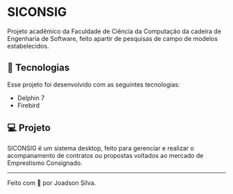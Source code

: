 # SICONSIG

Projeto acadêmico da Faculdade de Ciência da Computação da cadeira de Engenharia de Software, feito apartir de pesquisas de campo de modelos estabelecidos.

## 🚀 Tecnologias

Esse projeto foi desenvolvido com as seguintes tecnologias:

- Delphin 7
- Firebird

## 💻 Projeto

SICONSIG é um sistema desktop, feito para gerenciar e realizar o acompanamento de contratos ou propostas voltados ao mercado de Emprestismo Consignado.

---

Feito com 💙 por Joadson Silva.

